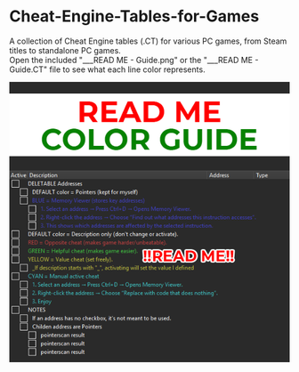 # Cheat-Engine-Tables-for-Games

A collection of Cheat Engine tables (.CT) for various PC games, from Steam titles to standalone PC games.  
Open the included "___READ ME - Guide.png" or the "___READ ME - Guide.CT" file to see what each line color represents.

![Guide](https://raw.githubusercontent.com/tranthangminh/Cheat-Engine-Tables-for-Games/refs/heads/main/READ%20ME/___READ%20ME%20-%20Guide.png)
